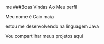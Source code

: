 me ###Boas Vindas Ao Meu perfil

Meu nome é Caio maia 

estou me desenvolvendo na linguagem Java

Vou compartilhar meus projetos aqui 


